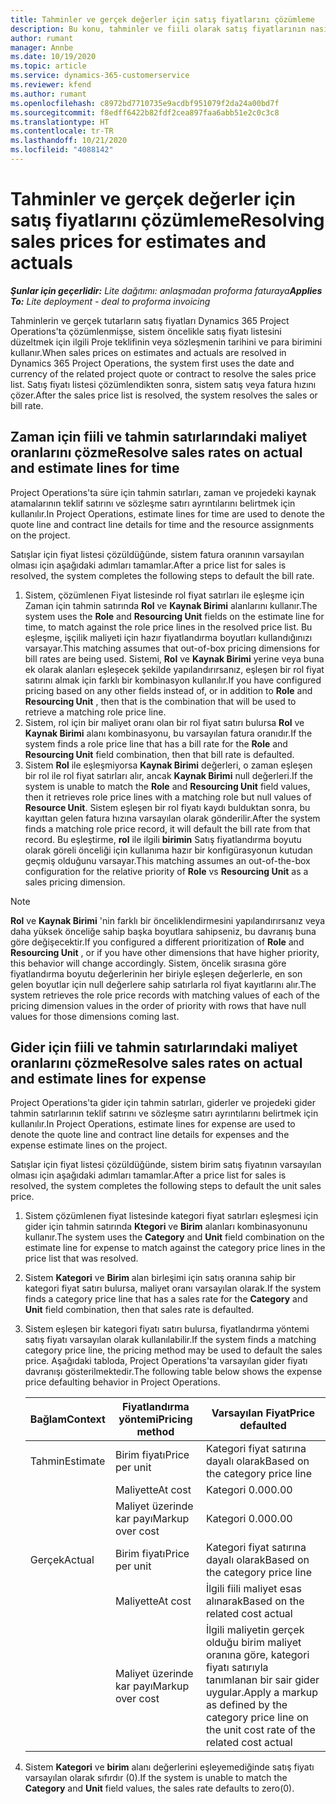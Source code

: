 ```yaml
---
title: Tahminler ve gerçek değerler için satış fiyatlarını çözümleme
description: Bu konu, tahminler ve fiili olarak satış fiyatlarının nasıl çözüldüğü hakkında bilgi sağlar.
author: rumant
manager: Annbe
ms.date: 10/19/2020
ms.topic: article
ms.service: dynamics-365-customerservice
ms.reviewer: kfend
ms.author: rumant
ms.openlocfilehash: c8972bd7710735e9acdbf951079f2da24a00bd7f
ms.sourcegitcommit: f8edff6422b82fdf2cea897faa6abb51e2c0c3c8
ms.translationtype: HT
ms.contentlocale: tr-TR
ms.lasthandoff: 10/21/2020
ms.locfileid: "4088142"
---
```

# <a name="resolving-sales-prices-for-estimates-and-actuals"></a><span data-ttu-id="6b4c0-103">Tahminler ve gerçek değerler için satış fiyatlarını çözümleme</span><span class="sxs-lookup"><span data-stu-id="6b4c0-103">Resolving sales prices for estimates and actuals</span></span>

<span data-ttu-id="6b4c0-104">_**Şunlar için geçerlidir:** Lite dağıtımı: anlaşmadan proforma faturaya_</span><span class="sxs-lookup"><span data-stu-id="6b4c0-104">_**Applies To:** Lite deployment - deal to proforma invoicing_</span></span>

<span data-ttu-id="6b4c0-105">Tahminlerin ve gerçek tutarların satış fiyatları Dynamics 365 Project Operations'ta çözümlenmişse, sistem öncelikle satış fiyatı listesini düzeltmek için ilgili Proje teklifinin veya sözleşmenin tarihini ve para birimini kullanır.</span><span class="sxs-lookup"><span data-stu-id="6b4c0-105">When sales prices on estimates and actuals are resolved in Dynamics 365 Project Operations, the system first uses the date and currency of the related project quote or contract to resolve the sales price list.</span></span> <span data-ttu-id="6b4c0-106">Satış fiyatı listesi çözümlendikten sonra, sistem satış veya fatura hızını çözer.</span><span class="sxs-lookup"><span data-stu-id="6b4c0-106">After the sales price list is resolved, the system resolves the sales or bill rate.</span></span>

## <a name="resolve-sales-rates-on-actual-and-estimate-lines-for-time"></a><span data-ttu-id="6b4c0-107">Zaman için fiili ve tahmin satırlarındaki maliyet oranlarını çözme</span><span class="sxs-lookup"><span data-stu-id="6b4c0-107">Resolve sales rates on actual and estimate lines for time</span></span>

<span data-ttu-id="6b4c0-108">Project Operations'ta süre için tahmin satırları, zaman ve projedeki kaynak atamalarının teklif satırını ve sözleşme satırı ayrıntılarını belirtmek için kullanılır.</span><span class="sxs-lookup"><span data-stu-id="6b4c0-108">In Project Operations, estimate lines for time are used to denote the quote line and contract line details for time and the resource assignments on the project.</span></span>

<span data-ttu-id="6b4c0-109">Satışlar için fiyat listesi çözüldüğünde, sistem fatura oranının varsayılan olması için aşağıdaki adımları tamamlar.</span><span class="sxs-lookup"><span data-stu-id="6b4c0-109">After a price list for sales is resolved, the system completes the following steps to default the bill rate.</span></span>

1. <span data-ttu-id="6b4c0-110">Sistem, çözümlenen Fiyat listesinde rol fiyat satırları ile eşleşme için Zaman için tahmin satırında **Rol** ve **Kaynak Birimi** alanlarını kullanır.</span><span class="sxs-lookup"><span data-stu-id="6b4c0-110">The system uses the **Role** and **Resourcing Unit** fields on the estimate line for time, to match against the role price lines in the resolved price list.</span></span> <span data-ttu-id="6b4c0-111">Bu eşleşme, işçilik maliyeti için hazır fiyatlandırma boyutları kullandığınızı varsayar.</span><span class="sxs-lookup"><span data-stu-id="6b4c0-111">This matching assumes that out-of-box pricing dimensions for bill rates are being used.</span></span> <span data-ttu-id="6b4c0-112">Sistemi, **Rol** ve **Kaynak Birimi** yerine veya buna ek olarak alanları eşleşecek şekilde yapılandırırsanız, eşleşen bir rol fiyat satırını almak için farklı bir kombinasyon kullanılır.</span><span class="sxs-lookup"><span data-stu-id="6b4c0-112">If you have configured pricing based on any other fields instead of, or in addition to **Role** and **Resourcing Unit** , then that is the combination that will be used to retrieve a matching role price line.</span></span>
2. <span data-ttu-id="6b4c0-113">Sistem, rol için bir maliyet oranı olan bir rol fiyat satırı bulursa **Rol** ve **Kaynak Birimi** alanı kombinasyonu, bu varsayılan fatura oranıdır.</span><span class="sxs-lookup"><span data-stu-id="6b4c0-113">If the system finds a role price line that has a bill rate for the **Role** and **Resourcing Unit** field combination, then that bill rate is defaulted.</span></span>
3. <span data-ttu-id="6b4c0-114">Sistem **Rol** ile eşleşmiyorsa **Kaynak Birimi** değerleri, o zaman eşleşen bir rol ile rol fiyat satırları alır, ancak **Kaynak Birimi** null değerleri.</span><span class="sxs-lookup"><span data-stu-id="6b4c0-114">If the system is unable to match the **Role** and **Resourcing Unit** field values, then it retrieves role price lines with a matching role but null values of **Resource Unit**.</span></span> <span data-ttu-id="6b4c0-115">Sistem eşleşen bir rol fiyatı kaydı bulduktan sonra, bu kayıttan gelen fatura hızına varsayılan olarak gönderilir.</span><span class="sxs-lookup"><span data-stu-id="6b4c0-115">After the system finds a matching role price record, it will default the bill rate from that record.</span></span> <span data-ttu-id="6b4c0-116">Bu eşleştirme, **rol** ile ilgili **birimin** Satış fiyatlandırma boyutu olarak göreli önceliği için kullanıma hazır bir konfigürasyonun kutudan geçmiş olduğunu varsayar.</span><span class="sxs-lookup"><span data-stu-id="6b4c0-116">This matching assumes an out-of-the-box configuration for the relative priority of **Role** vs **Resourcing Unit** as a sales pricing dimension.</span></span>

> [!NOTE]
> <span data-ttu-id="6b4c0-117">**Rol** ve **Kaynak Birimi** 'nin farklı bir önceliklendirmesini yapılandırırsanız veya daha yüksek önceliğe sahip başka boyutlara sahipseniz, bu davranış buna göre değişecektir.</span><span class="sxs-lookup"><span data-stu-id="6b4c0-117">If you configured a different prioritization of **Role** and **Resourcing Unit** , or if you have other dimensions that have higher priority, this behavior will change accordingly.</span></span> <span data-ttu-id="6b4c0-118">Sistem, öncelik sırasına göre fiyatlandırma boyutu değerlerinin her biriyle eşleşen değerlerle, en son gelen boyutlar için null değerlere sahip satırlarla rol fiyat kayıtlarını alır.</span><span class="sxs-lookup"><span data-stu-id="6b4c0-118">The system retrieves the role price records with matching values of each of the pricing dimension values in the order of priority with rows that have null values for those dimensions coming last.</span></span>

## <a name="resolve-sales-rates-on-actual-and-estimate-lines-for-expense"></a><span data-ttu-id="6b4c0-119">Gider için fiili ve tahmin satırlarındaki maliyet oranlarını çözme</span><span class="sxs-lookup"><span data-stu-id="6b4c0-119">Resolve sales rates on actual and estimate lines for expense</span></span>

<span data-ttu-id="6b4c0-120">Project Operations'ta gider için tahmin satırları, giderler ve projedeki gider tahmin satırlarının teklif satırını ve sözleşme satırı ayrıntılarını belirtmek için kullanılır.</span><span class="sxs-lookup"><span data-stu-id="6b4c0-120">In Project Operations, estimate lines for expense are used to denote the quote line and contract line details for expenses and the expense estimate lines on the project.</span></span>

<span data-ttu-id="6b4c0-121">Satışlar için fiyat listesi çözüldüğünde, sistem birim satış fiyatının varsayılan olması için aşağıdaki adımları tamamlar.</span><span class="sxs-lookup"><span data-stu-id="6b4c0-121">After a price list for sales is resolved, the system completes the following steps to default the unit sales price.</span></span>

1. <span data-ttu-id="6b4c0-122">Sistem çözümlenen fiyat listesinde kategori fiyat satırları eşleşmesi için gider için tahmin satırında **Ktegori** ve **Birim** alanları kombinasyonunu kullanır.</span><span class="sxs-lookup"><span data-stu-id="6b4c0-122">The system uses the **Category** and **Unit** field combination on the estimate line for expense to match against the category price lines in the price list that was resolved.</span></span>
2. <span data-ttu-id="6b4c0-123">Sistem **Kategori** ve **Birim** alan birleşimi için satış oranına sahip bir kategori fiyat satırı bulursa, maliyet oranı varsayılan olarak.</span><span class="sxs-lookup"><span data-stu-id="6b4c0-123">If the system finds a category price line that has a sales rate for the **Category** and **Unit** field combination, then that sales rate is defaulted.</span></span>
3. <span data-ttu-id="6b4c0-124">Sistem eşleşen bir kategori fiyatı satırı bulursa, fiyatlandırma yöntemi satış fiyatı varsayılan olarak kullanılabilir.</span><span class="sxs-lookup"><span data-stu-id="6b4c0-124">If the system finds a matching category price line, the pricing method may be used to default the sales price.</span></span> <span data-ttu-id="6b4c0-125">Aşağıdaki tabloda, Project Operations'ta varsayılan gider fiyatı davranışı gösterilmektedir.</span><span class="sxs-lookup"><span data-stu-id="6b4c0-125">The following table below shows the expense price defaulting behavior in Project Operations.</span></span>

    | <span data-ttu-id="6b4c0-126">Bağlam</span><span class="sxs-lookup"><span data-stu-id="6b4c0-126">Context</span></span> | <span data-ttu-id="6b4c0-127">Fiyatlandırma yöntemi</span><span class="sxs-lookup"><span data-stu-id="6b4c0-127">Pricing method</span></span> | <span data-ttu-id="6b4c0-128">Varsayılan Fiyat</span><span class="sxs-lookup"><span data-stu-id="6b4c0-128">Price defaulted</span></span> |
    | --- | --- | --- |
    | <span data-ttu-id="6b4c0-129">Tahmin</span><span class="sxs-lookup"><span data-stu-id="6b4c0-129">Estimate</span></span> | <span data-ttu-id="6b4c0-130">Birim fiyatı</span><span class="sxs-lookup"><span data-stu-id="6b4c0-130">Price per unit</span></span> | <span data-ttu-id="6b4c0-131">Kategori fiyat satırına dayalı olarak</span><span class="sxs-lookup"><span data-stu-id="6b4c0-131">Based on the category price line</span></span> |
    | &nbsp; | <span data-ttu-id="6b4c0-132">Maliyette</span><span class="sxs-lookup"><span data-stu-id="6b4c0-132">At cost</span></span> | <span data-ttu-id="6b4c0-133">Kategori 0.00</span><span class="sxs-lookup"><span data-stu-id="6b4c0-133">0.00</span></span> |
    | &nbsp; | <span data-ttu-id="6b4c0-134">Maliyet üzerinde kar payı</span><span class="sxs-lookup"><span data-stu-id="6b4c0-134">Markup over cost</span></span> | <span data-ttu-id="6b4c0-135">Kategori 0.00</span><span class="sxs-lookup"><span data-stu-id="6b4c0-135">0.00</span></span> |
    | <span data-ttu-id="6b4c0-136">Gerçek</span><span class="sxs-lookup"><span data-stu-id="6b4c0-136">Actual</span></span> | <span data-ttu-id="6b4c0-137">Birim fiyatı</span><span class="sxs-lookup"><span data-stu-id="6b4c0-137">Price per unit</span></span> | <span data-ttu-id="6b4c0-138">Kategori fiyat satırına dayalı olarak</span><span class="sxs-lookup"><span data-stu-id="6b4c0-138">Based on the category price line</span></span> |
    | &nbsp; | <span data-ttu-id="6b4c0-139">Maliyette</span><span class="sxs-lookup"><span data-stu-id="6b4c0-139">At cost</span></span> | <span data-ttu-id="6b4c0-140">İlgili fiili maliyet esas alınarak</span><span class="sxs-lookup"><span data-stu-id="6b4c0-140">Based on the related cost actual</span></span> |
    | &nbsp; | <span data-ttu-id="6b4c0-141">Maliyet üzerinde kar payı</span><span class="sxs-lookup"><span data-stu-id="6b4c0-141">Markup over cost</span></span> | <span data-ttu-id="6b4c0-142">İlgili maliyetin gerçek olduğu birim maliyet oranına göre, kategori fiyatı satırıyla tanımlanan bir sair gider uygular.</span><span class="sxs-lookup"><span data-stu-id="6b4c0-142">Apply a markup as defined by the category price line on the unit cost rate of the related cost actual</span></span> |

4. <span data-ttu-id="6b4c0-143">Sistem **Kategori** ve **birim** alanı değerlerini eşleyemediğinde satış fiyatı varsayılan olarak sıfırdır (0).</span><span class="sxs-lookup"><span data-stu-id="6b4c0-143">If the system is unable to match the **Category** and **Unit** field values, the sales rate defaults to zero(0).</span></span>
